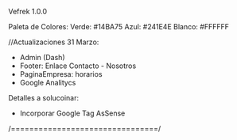 Vefrek 1.0.0

Paleta de Colores:
Verde: #14BA75
Azul: #241E4E
Blanco: #FFFFFF

//Actualizaciones 31 Marzo:

- Admin (Dash)
- Footer: Enlace Contacto - Nosotros
- PaginaEmpresa: horarios
- Google Analitycs

Detalles a solucoinar:

- Incorporar Google Tag AsSense

/================================/
